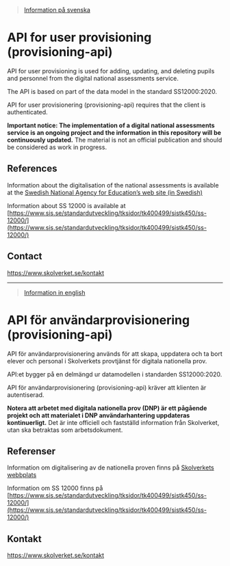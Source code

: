 >[Information på svenska](#api-f%C3%B6r-anv%C3%A4ndarprovisionering-provisioning-api)

# API for user provisioning (provisioning-api)
API for user provisioning is used for adding, updating, and deleting pupils and personnel from the digital national assessments service. 

The API is based on part of the data model in the standard SS12000:2020.

API for user provisionering (provisioning-api) requires that the client is authenticated.

**Important notice: The implementation of a digital national assessments service is an ongoing project and the information in this repository will be continuously updated.** The material is not an official publication and should be considered as work in progress.

## References
Information about the digitalisation of the national assessments is available at the [Swedish National Agency for Education’s web site (in Swedish)](https://www.skolverket.se/om-oss/var-verksamhet/skolverkets-prioriterade-omraden/digitalisering/digitala-nationella-prov/digitalisering-av-de-nationella-proven)

Information about SS 12000 is available at [https://www.sis.se/standardutveckling/tksidor/tk400499/sistk450/ss-12000/](https://www.sis.se/standardutveckling/tksidor/tk400499/sistk450/ss-12000/)


## Contact
https://www.skolverket.se/kontakt
___
>[Information in english](#api-for-user-provisioning-provisioning-api)

# API för användarprovisionering (provisioning-api)
API för användarprovisionering används för att skapa, uppdatera och ta bort elever och personal i Skolverkets provtjänst för digitala nationella prov. 

API:et bygger på en delmängd ur datamodellen i standarden SS12000:2020.

API för användarprovisionering (provisioning-api) kräver att klienten är autentiserad.

**Notera att arbetet med digitala nationella prov (DNP) är ett pågående projekt och att materialet i DNP användarhantering uppdateras kontinuerligt.** Det är inte officiell och fastställd information från Skolverket, utan ska betraktas som arbetsdokument.

## Referenser
Information om digitalisering av de nationella proven finns på [Skolverkets webbplats](https://www.skolverket.se/om-oss/var-verksamhet/skolverkets-prioriterade-omraden/digitalisering/digitala-nationella-prov/digitalisering-av-de-nationella-proven)

Information om SS 12000 finns på [https://www.sis.se/standardutveckling/tksidor/tk400499/sistk450/ss-12000/](https://www.sis.se/standardutveckling/tksidor/tk400499/sistk450/ss-12000/)

## Kontakt
https://www.skolverket.se/kontakt
